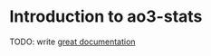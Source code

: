 # Introduction to ao3-stats

TODO: write [great documentation](http://jacobian.org/writing/what-to-write/)
